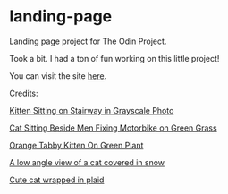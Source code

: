 # landing-page
Landing page project for The Odin Project.

Took a bit. I had a ton of fun working on this little project!

You can visit the site <a href="https://citrusland.github.io/landing-page/">here</a>.

Credits:

<p><a href="https://www.pexels.com/photo/kitten-sitting-on-stairway-in-grayscale-photo-10747952"/>Kitten Sitting on Stairway in Grayscale Photo
</a></p>
<p><a href="https://www.pexels.com/photo/cat-sitting-beside-men-fixing-motorbike-on-green-grass-8597460/">Cat Sitting Beside Men Fixing Motorbike on Green Grass </a></p>
<p>
<p><a href="https://www.pexels.com/photo/orange-tabby-kitten-on-green-plant-12109413/">Orange Tabby Kitten On Green Plant</a></p>
<p><a href="https://www.pexels.com/photo/a-low-angle-view-of-a-cat-covered-in-snow-10141099/">A low angle view of a cat covered in snow</a></p>
<p><a href="https://www.pexels.com/photo/cute-cat-wrapped-in-plaid-7211201/">Cute cat wrapped in plaid</a></p>


